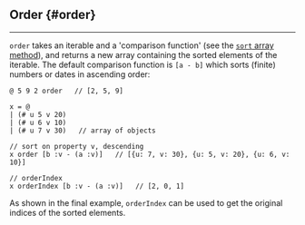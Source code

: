 ## Order {#order}

---

`order` takes an iterable and a 'comparison function' (see the [`sort` array method](https://developer.mozilla.org/en-US/docs/Web/JavaScript/Reference/Global_Objects/Array/sort)), and returns a new array containing the sorted elements of the iterable. The default comparison function is `[a - b]` which sorts (finite) numbers or dates in ascending order:

```
@ 5 9 2 order   // [2, 5, 9]

x = @ 
| (# u 5 v 20)
| (# u 6 v 10)
| (# u 7 v 30)   // array of objects

// sort on property v, descending
x order [b :v - (a :v)]   // [{u: 7, v: 30}, {u: 5, v: 20}, {u: 6, v: 10}]

// orderIndex
x orderIndex [b :v - (a :v)]   // [2, 0, 1]
```

As shown in the final example, `orderIndex` can be used to get the original indices of the sorted elements.